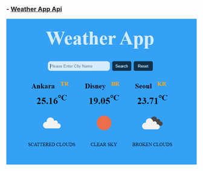 ### - [Weather App Api](https://yasinyagmur.github.io/Weather-App-Api/)
![](./image/Ekran%20g%C3%B6r%C3%BCnt%C3%BCs%C3%BC%202022-06-17%20145714.png)